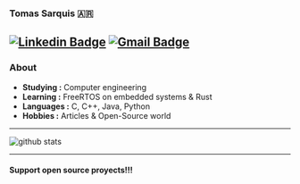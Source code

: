### Tomas Sarquis 🇦🇷
[![Linkedin Badge](https://img.shields.io/badge/-Tomas_Sarquis-blue?style=flat-square&logo=Linkedin&logoColor=white&link=https://www.linkedin.com/in/tomas-sarquis//)](https://www.linkedin.com/in/tomas-sarquis/) [![Gmail Badge](https://img.shields.io/badge/-tsarquis88@gmail.com-c14438?style=flat-square&logo=Gmail&logoColor=white&link=mailto:tsarquis88@gmail.com)](mailto:tsarquis88@gmail.com)
---------------------------------------------------------------------------------------------------------------------------------------------------------------------------------
### About

-  **Studying :** Computer engineering
-  **Learning :** FreeRTOS on embedded systems & Rust
-  **Languages :** C, C++, Java, Python
-  **Hobbies :** Articles & Open-Source world

---------------------------------------------------------------------------------------------------------------------------------------------------------------------------------

![github stats](https://github-readme-stats.vercel.app/api?username=tsarquis88&show_icons=true)

---------------------------------------------------------------------------------------------------------------------------------------------------------------------------------

#### Support open source proyects!!!
